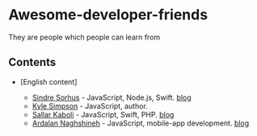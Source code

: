 # Awesome-developer-friends
They are people which people can learn from

## Contents

- [English content]

  - [Sindre Sorhus](https://github.com/sindresorhus)  - JavaScript, Node.js, Swift. [blog](https://sindresorhus.com/)
  - [Kyle Simpson](https://github.com/getify)  - JavaScript, author.  
  - [Sallar Kaboli](https://github.com/sallar) - JavaScript, Swift, PHP. [blog](https://sallar.me/)
  - [Ardalan Naghshineh](https://github.com/ardalann) - JavaScript, mobile-app development. [blog](http://ardalan.me)

